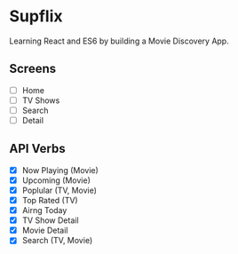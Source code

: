 # Supflix

Learning React and ES6 by building a Movie Discovery App.

## Screens

- [ ] Home
- [ ] TV Shows
- [ ] Search
- [ ] Detail

## API Verbs

- [x] Now Playing (Movie)
- [x] Upcoming (Movie)
- [x] Poplular (TV, Movie)
- [x] Top Rated (TV)
- [x] Airng Today
- [x] TV Show Detail
- [x] Movie Detail
- [x] Search (TV, Movie)
